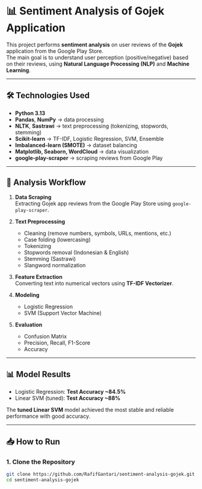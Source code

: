 # 📊 Sentiment Analysis of Gojek Application

This project performs **sentiment analysis** on user reviews of the **Gojek** application from the Google Play Store.  
The main goal is to understand user perception (positive/negative) based on their reviews, using **Natural Language Processing (NLP)** and **Machine Learning**.

---

## 🛠️ Technologies Used
- **Python 3.13**
- **Pandas**, **NumPy** → data processing
- **NLTK**, **Sastrawi** → text preprocessing (tokenizing, stopwords, stemming)
- **Scikit-learn** → TF-IDF, Logistic Regression, SVM, Ensemble
- **Imbalanced-learn (SMOTE)** → dataset balancing
- **Matplotlib, Seaborn, WordCloud** → data visualization
- **google-play-scraper** → scraping reviews from Google Play

---

## 📑 Analysis Workflow
1. **Data Scraping**  
   Extracting Gojek app reviews from the Google Play Store using `google-play-scraper`.

2. **Text Preprocessing**  
   - Cleaning (remove numbers, symbols, URLs, mentions, etc.)  
   - Case folding (lowercasing)  
   - Tokenizing  
   - Stopwords removal (Indonesian & English)  
   - Stemming (Sastrawi)  
   - Slangword normalization  

3. **Feature Extraction**  
   Converting text into numerical vectors using **TF-IDF Vectorizer**.

4. **Modeling**  
   - Logistic Regression  
   - SVM (Support Vector Machine)

5. **Evaluation**  
   - Confusion Matrix  
   - Precision, Recall, F1-Score  
   - Accuracy

---

## 📊 Model Results
- Logistic Regression: **Test Accuracy ~84.5%**
- Linear SVM (tuned): **Test Accuracy ~88%**

The **tuned Linear SVM** model achieved the most stable and reliable performance with good accuracy.

---

## 📥 How to Run

### 1. Clone the Repository
```bash
git clone https://github.com/RafifGantari/sentiment-analysis-gojek.git
cd sentiment-analysis-gojek
